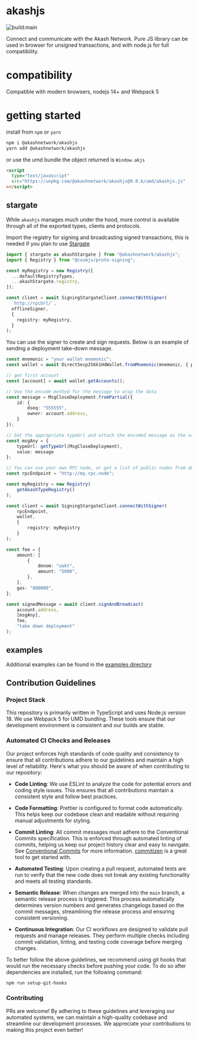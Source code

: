 # akashjs

![build:main](https://github.com/ovrclk/akashjs/actions/workflows/build.yml/badge.svg?branch=main)

Connect and communicate with the Akash Network. Pure JS library can be used in browser for unsigned transactions, and with node.js for full compatibility.

# compatibility

Compatible with modern browsers, nodejs 14+ and Webpack 5

# getting started

install from `npm` or `yarn`

```bash
npm i @akashnetwork/akashjs
yarn add @akashnetwork/akashjs
```

or use the umd bundle the object returned is `Window.akjs`

```html
<script
  type="text/javascript"
  src="https://unpkg.com/@akashnetwork/akashjs@0.0.6/umd/akashjs.js"
></script>
```
## stargate

While `akashjs` manages much under the hood, more control is available through all of the exported types, clients and protocols.

Import the registry for signing and broadcasting signed transactions, this is needed if you plan to use [Stargate](https://www.npmjs.com/package/@cosmjs/stargate)

```typescript
import { stargate as akashStargate } from "@akashnetwork/akashjs";
import { Registry } from "@cosmjs/proto-signing";

const myRegistry = new Registry([
  ...defaultRegistryTypes,
  ...akashStargate.registry,
]);

const client = await SigningStargateClient.connectWithSigner(
  `http://rpcUrl/`,
  offlineSigner,
  {
    registry: myRegistry,
  }
);
```

You can use the signer to create and sign requests. Below is an example of sending a deployment take-down message.

```ts
const mnemonic = "your wallet mnemonic";
const wallet = await DirectSecp256k1HdWallet.fromMnemonic(mnemonic, { prefix: "akash" });

// get first account
const [account] = await wallet.getAccounts();

// Use the encode method for the message to wrap the data
const message = MsgCloseDeployment.fromPartial({
    id: {
        dseq: "555555",
        owner: account.address,
    }
});

// Set the appropriate typeUrl and attach the encoded message as the value
const msgAny = {
    typeUrl: getTypeUrl(MsgCloseDeployment),
    value: message
};

// You can use your own RPC node, or get a list of public nodes from akashjs
const rpcEndpoint = "http://my.rpc.node";

const myRegistry = new Registry(
    getAkashTypeRegistry()
);

const client = await SigningStargateClient.connectWithSigner(
    rpcEndpoint,
    wallet,
    {
        registry: myRegistry
    }
);

const fee = {
    amount: [
        {
            denom: "uakt",
            amount: "5000",
        },
    ],
    gas: "800000",
};

const signedMessage = await client.signAndBroadcast(
    account.address,
    [msgAny],
    fee,
    "take down deployment"
);
```

## examples

Additional examples can be found in the [examples directory]( https://github.com/ovrclk/akashjs/tree/main/)

## Contribution Guidelines

### Project Stack

This repository is primarily written in TypeScript and uses Node.js version 18. We use Webpack 5 for UMD bundling. These tools ensure that our development environment is consistent and our builds are stable.

### Automated CI Checks and Releases

Our project enforces high standards of code quality and consistency to ensure that all contributions adhere to our guidelines and maintain a high level of reliability. Here's what you should be aware of when contributing to our repository:

- **Code Linting**: We use ESLint to analyze the code for potential errors and coding style issues. This ensures that all contributions maintain a consistent style and follow best practices.

- **Code Formatting**: Prettier is configured to format code automatically. This helps keep our codebase clean and readable without requiring manual adjustments for styling.

- **Commit Linting**: All commit messages must adhere to the Conventional Commits specification. This is enforced through automated linting of commits, helping us keep our project history clear and easy to navigate. See [Conventional Commits](https://www.conventionalcommits.org/en/v1.0.0/) for more information. [commitizen](https://commitizen-tools.github.io/commitizen/) is a great tool to get started with.

- **Automated Testing**: Upon creating a pull request, automated tests are run to verify that the new code does not break any existing functionality and meets all testing standards.

- **Semantic Release**: When changes are merged into the `main` branch, a semantic release process is triggered. This process automatically determines version numbers and generates changelogs based on the commit messages, streamlining the release process and ensuring consistent versioning.

- **Continuous Integration**: Our CI workflows are designed to validate pull requests and manage releases. They perform multiple checks including commit validation, linting, and testing code coverage before merging changes.

To better follow the above guidelines, we recommend using git hooks that would run the necessary checks before pushing your code. To do so after dependencies are installed, run the following command:

```bash
npm run setup-git-hooks
```

### Contributing

PRs are welcome! By adhering to these guidelines and leveraging our automated systems, we can maintain a high-quality codebase and streamline our development processes. We appreciate your contributions to making this project even better!

